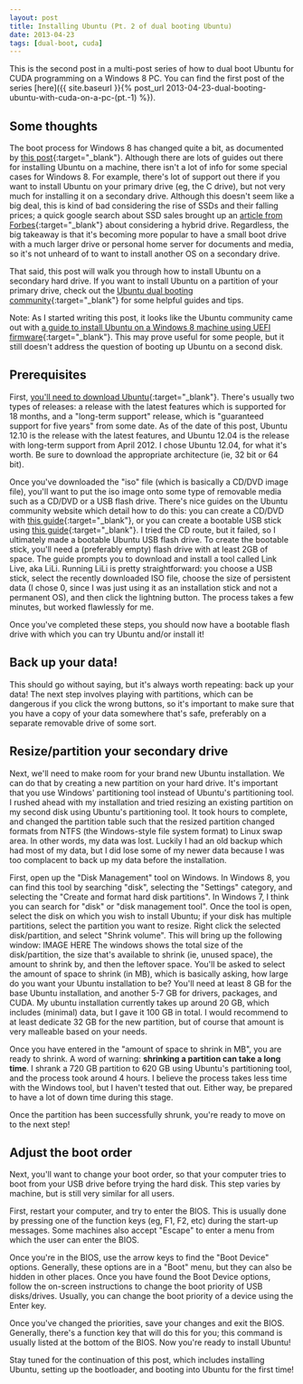 ```yaml
---
layout: post
title: Installing Ubuntu (Pt. 2 of dual booting Ubuntu)
date: 2013-04-23
tags: [dual-boot, cuda]
---
```


This is the second post in a multi-post series of how to dual boot Ubuntu for CUDA programming on a Windows 8 PC. You can find the first post of the series [here]({{ site.baseurl }}{% post_url 2013-04-23-dual-booting-ubuntu-with-cuda-on-a-pc-(pt.-1) %}).

<!--more-->

## Some thoughts

The boot process for Windows 8 has changed quite a bit, as documented by [this post](http://neosmart.net/blog/2011/the-new-windows-8-bootloader/){:target="_blank"}. Although there are lots of guides out there for installing Ubuntu on a machine, there isn't a lot of info for some special cases for Windows 8. For example, there's lot of support out there if you want to install Ubuntu on your primary drive (eg, the C drive), but not very much for installing it on a secondary drive. Although this doesn't seem like a big deal, this is kind of bad considering the rise of SSDs and their falling prices; a quick google search about SSD sales brought up an [article from Forbes](https://www.forbes.com/sites/jasonevangelho/2013/04/21/crunching-the-numbers-should-you-buy-a-hybrid-ssd/#2848787936c9){:target="_blank"} about considering a hybrid drive. Regardless, the big takeaway is that it's becoming more popular to have a small boot drive with a much larger drive or personal home server for documents and media, so it's not unheard of to want to install another OS on a secondary drive.

That said, this post will walk you through how to install Ubuntu on a secondary hard drive. If you want to install Ubuntu on a partition of your primary drive, check out the [Ubuntu dual booting community](https://help.ubuntu.com/community/WindowsDualBoot){:target="_blank"} for some helpful guides and tips.

Note: As I started writing this post, it looks like the Ubuntu community came out with [a guide to install Ubuntu on a Windows 8 machine using UEFI firmware](https://help.ubuntu.com/community/UEFI){:target="_blank"}. This may prove useful for some people, but it still doesn't address the question of booting up Ubuntu on a second disk.

## Prerequisites

First, [you'll need to download Ubuntu](http://www.ubuntu.com/download/desktop){:target="_blank"}. There's usually two types of releases: a release with the latest features which is supported for 18 months, and a "long-term support" release, which is "guaranteed support for five years" from some date. As of the date of this post, Ubuntu 12.10 is the release with the latest features, and Ubuntu 12.04 is the release with long-term support from April 2012. I chose Ubuntu 12.04, for what it's worth. Be sure to download the appropriate architecture (ie, 32 bit or 64 bit).

Once you've downloaded the "iso" file (which is basically a CD/DVD image file), you'll want to put the iso image onto some type of removable media such as a CD/DVD or a USB flash drive. There's nice guides on the Ubuntu community website which detail how to do this: you can create a CD/DVD with [this guide](https://help.ubuntu.com/community/BurningIsoHowto){:target="_blank"}, or you can create a bootable USB stick using [this guide](https://help.ubuntu.com/community/Installation/FromUSBStick){:target="_blank"}. I tried the CD route, but it failed, so I ultimately made a bootable Ubuntu USB flash drive. To create the bootable stick, you'll need a  (preferably empty) flash drive with at least 2GB of space. The guide prompts you to download and install a tool called Link Live, aka LiLi. Running LiLi is pretty straightforward: you choose a USB stick, select the recently downloaded ISO file, choose the size of persistent data (I chose 0, since I was just using it as an installation stick and not a permanent OS), and then click the lightning button. The process takes a few minutes, but worked flawlessly for me.

Once you've completed these steps, you should now have a bootable flash drive with which you can try Ubuntu and/or install it!

## Back up your data!

This should go without saying, but it's always worth repeating: back up your data!  The next step involves playing with partitions, which can be dangerous if you click the wrong buttons, so it's important to make sure that you have a copy of your data somewhere that's safe, preferably on a separate removable drive of some sort.

## Resize/partition your secondary drive

Next, we'll need to make room for your brand new Ubuntu installation. We can do that by creating a new partition on your hard drive. It's important that you use Windows' partitioning tool instead of Ubuntu's partitioning tool. I rushed ahead with my installation and tried resizing an existing partition on my second disk using Ubuntu's partitioning tool. It took hours to complete, and changed the partition table such that the resized partition changed formats from NTFS (the Windows-style file system format) to Linux swap area. In other words, my data was lost. Luckily I had an old backup which had most of my data, but I did lose some of my newer data because I was too complacent to back up my data before the installation.

First, open up the "Disk Management" tool on Windows. In Windows 8, you can find this tool by searching "disk", selecting the "Settings" category, and selecting the "Create and format hard disk partitions". In Windows 7, I think you can search for "disk" or "disk management tool". Once the tool is open, select the disk on which you wish to install Ubuntu; if your disk has multiple partitions, select the partition you want to resize. Right click the selected disk/partition, and select "Shrink volume". This will bring up the following window:
IMAGE HERE
The windows shows the total size of the disk/partition, the size that's available to shrink (ie, unused space), the amount to shrink by, and then the leftover space. You'll be asked to select the amount of space to shrink (in MB), which is basically asking, how large do you want your Ubuntu installation to be?  You'll need at least 8 GB for the base Ubuntu installation, and another 5-7 GB for drivers, packages, and CUDA. My ubuntu installation currently takes up around 20 GB, which includes (minimal) data, but I gave it 100 GB in total. I would recommend to at least dedicate 32 GB for the new partition, but of course that amount is very malleable based on your needs.

Once you have entered in the "amount of space to shrink in MB", you are ready to shrink. A word of warning: <b>shrinking a partition can take a long time</b>. I shrank a 720 GB partition to 620 GB using Ubuntu's partitioning tool, and the process took around 4 hours. I believe the process takes less time with the Windows tool, but I haven't tested that out. Either way, be prepared to have a lot of down time during this stage.

Once the partition has been successfully shrunk, you're ready to move on to the next step!

## Adjust the boot order

Next, you'll want to change your boot order, so that your computer tries to boot from your USB drive before trying the hard disk. This step varies by machine, but is still very similar for all users.

First, restart your computer, and try to enter the BIOS. This is usually done by pressing one of the function keys (eg, F1, F2, etc) during the start-up messages. Some machines also accept "Escape" to enter a menu from which the user can enter the BIOS.

Once you're in the BIOS, use the arrow keys to find the "Boot Device" options. Generally, these options are in a "Boot" menu, but they can also be hidden in other places. Once you have found the Boot Device options, follow the on-screen instructions to change the boot priority of USB disks/drives. Usually, you can change the boot priority of a device using the Enter key.

Once you've changed the priorities, save your changes and exit the BIOS. Generally, there's a function key that will do this for you; this command is usually listed at the bottom of the BIOS. Now you're ready to install Ubuntu!

Stay tuned for the continuation of this post, which includes installing Ubuntu, setting up the bootloader, and booting into Ubuntu for the first time!
